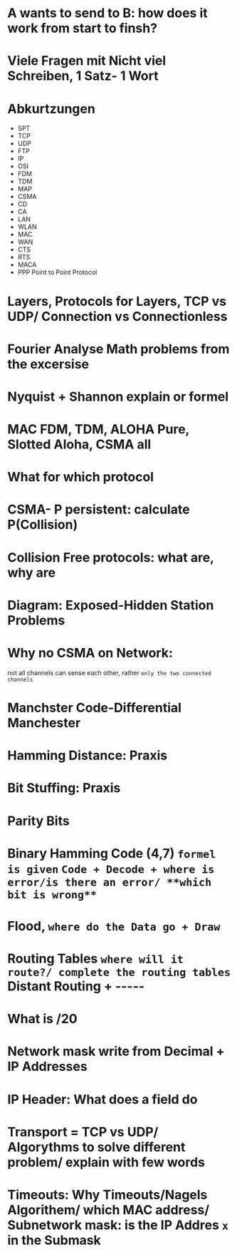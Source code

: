 # A wants to send to B: how does it work from start to finsh?



# Viele Fragen mit Nicht viel Schreiben, 1 Satz- 1 Wort
# Abkurtzungen
- SPT
- TCP
- UDP
- FTP
- IP
- OSI
- FDM
- TDM
- MAP
- CSMA
- CD
- CA
- LAN
- WLAN
- MAC
- WAN
- CTS
- RTS
- MACA
- PPP Point to Point Protocol
# Layers, Protocols for Layers, TCP vs UDP/ Connection vs Connectionless
# Fourier Analyse Math problems from the excersise
# Nyquist + Shannon explain or formel
# MAC FDM, TDM, ALOHA Pure, Slotted Aloha, CSMA all
# What for which protocol
# CSMA- P persistent: calculate P(Collision)
# Collision Free protocols: what are, why are
# Diagram: Exposed-Hidden Station Problems
# Why no CSMA on Network: 
not all channels can sense each other, rather `only the two connected channels`
# Manchster Code-Differential Manchester
# Hamming Distance: Praxis
# Bit Stuffing: Praxis
# Parity Bits
# Binary Hamming Code (4,7) `formel is given` `Code + Decode + where is error/is there an error/ **which bit is wrong**`

# Flood, `where do the Data go + Draw`
# Routing Tables `where will it route?/ complete the routing tables` Distant Routing + -----
# What is /20
# Network mask write from Decimal + IP Addresses
# IP Header: What does a field do

# Transport = TCP vs UDP/ Algorythms to solve different problem/ explain with few words
# Timeouts: Why Timeouts/Nagels Algorithem/ which MAC address/ Subnetwork mask: is the IP Addres `x` in the Submask